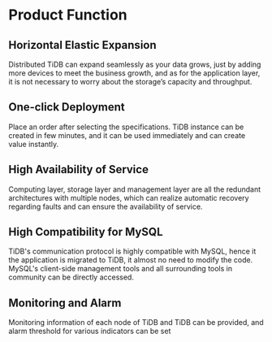 # Product Function

## Horizontal Elastic Expansion
Distributed TiDB can expand seamlessly as your data grows, just by adding more devices to meet the business growth, and as for the application layer, it is not necessary to worry about the storage’s capacity and throughput. 

## One-click Deployment
Place an order after selecting the specifications. TiDB instance can be created in few minutes, and it can be used immediately and can create value instantly.

## High Availability of Service
Computing layer, storage layer and management layer are all the redundant architectures with multiple nodes, which can realize automatic recovery regarding faults and can ensure the availability of service.

## High Compatibility for MySQL
TiDB's communication protocol is highly compatible with MySQL, hence it the application is migrated to TiDB, it almost no need to modify the code. MySQL's client-side management tools and all surrounding tools in community can be directly accessed.

## Monitoring and Alarm
Monitoring information of each node of TiDB and TiDB can be provided, and alarm threshold for various indicators can be set

